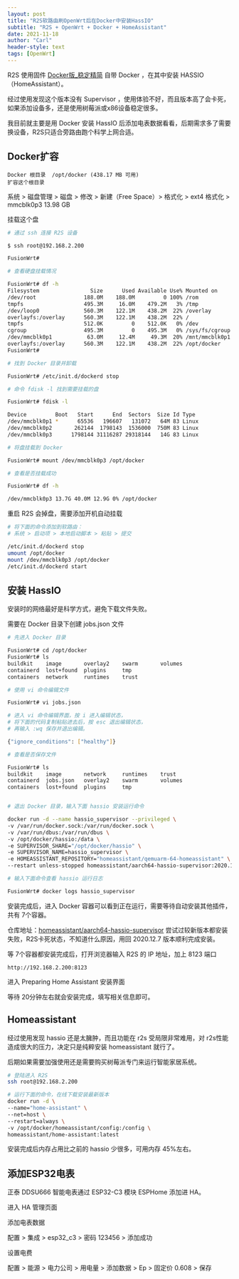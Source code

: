 ```yaml
---
layout: post
title: "R2S软路由刷OpenWrt后在Docker中安装HassIO"
subtitle: "R2S + OpenWrt + Docker + HomeAssistant"
date: 2021-11-18
author: "Carl"
header-style: text
tags: [OpenWrt]
---
```


R2S 使用固件 [Docker版_稳定精简](https://github.com/DHDAXCW/NanoPi-R2S-2021) 自带 Docker ，在其中安装 HASSIO（HomeAssistant）。

经过使用发现这个版本没有 Supervisor ，使用体验不好，而且版本高了会卡死，如果添加设备多，还是使用树莓派或x86设备稳定很多。

我目前就主要是用 Docker 安装 HassIO 后添加电表数据看看，后期需求多了需要换设备，R2S只适合旁路由跑个科学上网合适。



## Docker扩容

```
Docker 根目录	/opt/docker (438.17 MB 可用)
扩容这个根目录
```

系统 > 磁盘管理 > 磁盘 > 修改 > 新建（Free Space）> 格式化 > ext4 格式化 > mmcblk0p3 13.98 GB

挂载这个盘

```bash
# 通过 ssh 连接 R2S 设备

$ ssh root@192.168.2.200

FusionWrt# 

# 查看硬盘挂载情况

FusionWrt# df -h
Filesystem                Size      Used Available Use% Mounted on
/dev/root               188.0M    188.0M         0 100% /rom
tmpfs                   495.3M     16.0M    479.2M   3% /tmp
/dev/loop0              560.3M    122.1M    438.2M  22% /overlay
overlayfs:/overlay      560.3M    122.1M    438.2M  22% /
tmpfs                   512.0K         0    512.0K   0% /dev
cgroup                  495.3M         0    495.3M   0% /sys/fs/cgroup
/dev/mmcblk0p1           63.0M     12.4M     49.3M  20% /mnt/mmcblk0p1
overlayfs:/overlay      560.3M    122.1M    438.2M  22% /opt/docker
FusionWrt# 

# 找到 Docker 目录并卸载

FusionWrt# /etc/init.d/dockerd stop

# 命令 fdisk -l 找到需要挂载的盘

FusionWrt# fdisk -l

Device         Boot   Start      End  Sectors  Size Id Type
/dev/mmcblk0p1 *      65536   196607   131072   64M 83 Linux
/dev/mmcblk0p2       262144  1798143  1536000  750M 83 Linux
/dev/mmcblk0p3      1798144 31116287 29318144   14G 83 Linux

# 将盘挂载到 Docker 

FusionWrt# mount /dev/mmcblk0p3 /opt/docker

# 查看是否挂载成功

FusionWrt# df -h

/dev/mmcblk0p3 13.7G 40.0M 12.9G 0% /opt/docker
```

重启 R2S 会掉盘，需要添加开机自动挂载

```bash
# 将下面的命令添加到软路由：
# 系统 > 启动项 > 本地启动脚本 > 粘贴 > 提交

/etc/init.d/dockerd stop
umount /opt/docker
mount /dev/mmcblk0p3 /opt/docker
/etc/init.d/dockerd start
```



## 安装 HassIO

安装时的网络最好是科学方式，避免下载文件失败。

需要在 Docker 目录下创建 jobs.json 文件

```bash
# 先进入 Docker 目录

FusionWrt# cd /opt/docker
FusionWrt# ls
buildkit    image       overlay2    swarm       volumes
containerd  lost+found  plugins     tmp
containers  network     runtimes    trust

# 使用 vi 命令编辑文件

FusionWrt# vi jobs.json

# 进入 vi 命令编辑界面，按 i 进入编辑状态，
# 将下面的代码复制粘贴进去后，按 esc 退出编辑状态，
# 再输入 :wq 保存并退出编辑。

{"ignore_conditions": ["healthy"]}

# 查看是否保存文件

FusionWrt# ls
buildkit    image       network     runtimes    trust
containerd  jobs.json   overlay2    swarm       volumes
containers  lost+found  plugins     tmp


# 退出 Docker 目录，输入下面 hassio 安装运行命令

docker run -d --name hassio_supervisor --privileged \
-v /var/run/docker.sock:/var/run/docker.sock \
-v /var/run/dbus:/var/run/dbus \
-v /opt/docker/hassio:/data \
-e SUPERVISOR_SHARE="/opt/docker/hassio" \
-e SUPERVISOR_NAME=hassio_supervisor \
-e HOMEASSISTANT_REPOSITORY="homeassistant/qemuarm-64-homeassistant" \
--restart unless-stopped homeassistant/aarch64-hassio-supervisor:2020.12.7

# 输入下面命令查看 hassio 运行日志

FusionWrt# docker logs hassio_supervisor

```

安装完成后，进入 Docker 容器可以看到正在运行，需要等待自动安装其他插件，共有 7个容器。

仓库地址：[homeassistant/aarch64-hassio-supervisor](https://hub.docker.com/r/homeassistant/aarch64-hassio-supervisor) 尝试过较新版本都安装失败，R2S卡死状态，不知道什么原因，用回 2020.12.7 版本顺利完成安装。

等 7个容器都安装完成后，打开浏览器输入 R2S 的 IP 地址，加上 8123 端口

```
http://192.168.2.200:8123
```

进入 Preparing Home Assistant 安装界面

等待 20分钟左右就会安装完成，填写相关信息即可。



## Homeassistant

经过使用发现 hassio 还是太臃肿，而且功能在 r2s 受局限非常难用，对 r2s性能造成很大的压力，决定只是纯粹安装 homeassistant 就行了。

后期如果需要加强使用还是需要购买树莓派专门来运行智能家居系统。

```bash
# 登陆进入 R2S
ssh root@192.168.2.200

# 运行下面的命令，在线下载安装最新版本
docker run -d \
--name="home-assistant" \
--net=host \
--restart=always \
-v /opt/docker/homeassistant/config:/config \
homeassistant/home-assistant:latest
```

安装完成后内存占用比之前的 hassio 少很多，可用内存 45%左右。



## 添加ESP32电表

正泰 DDSU666 智能电表通过 ESP32-C3 模块 ESPHome 添加进 HA。

进入 HA 管理页面

添加电表数据

配置 > 集成 > esp32_c3 > 密码 123456 > 添加成功

设置电费

配置 > 能源 > 电力公司 > 用电量 > 添加数据 > Ep > 固定价 0.608 > 保存
